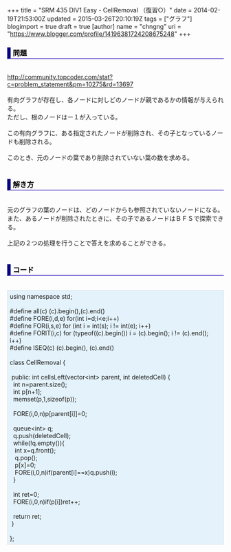 +++
title = "SRM 435 DIV1 Easy - CellRemoval （復習○）"
date = 2014-02-19T21:53:00Z
updated = 2015-03-26T20:10:19Z
tags = ["グラフ"]
blogimport = true
draft = true
[author]
	name = "chngng"
	uri = "https://www.blogger.com/profile/14196381724208675248"
+++

<div dir="ltr" style="text-align: left;" trbidi="on"><h3 style="border-bottom: 2px solid slateblue; border-left: 8px solid navy; color: black; padding: 0px 0px 1px 5px;">問題 </h3><br /><a href="http://community.topcoder.com/stat?c=problem_statement&amp;pm=10275&amp;rd=13697" target="_blank">http://community.topcoder.com/stat?c=problem_statement&amp;pm=10275&amp;rd=13697</a><br /><br />有向グラフが存在し、各ノードに対しどのノードが親であるかの情報が与えられる。<br />ただし、根のノードはー１が入っている。<br /><br />この有向グラフに、ある指定されたノードが削除され、その子となっているノードも削除される。<br /><br />このとき、元のノードの葉であり削除されていない葉の数を求める。<br /><br /><h3 style="border-bottom: 2px solid slateblue; border-left: 8px solid navy; color: black; padding: 0px 0px 1px 5px;">解き方 </h3><br />元のグラフの葉のノードは、どのノードからも参照されていないノードになる。<br />また、あるノードが削除されたときに、その子であるノードはＢＦＳで探索できる。<br /><br />上記の２つの処理を行うことで答えを求めることができる。<br /><br /><h3 style="border-bottom: 2px solid slateblue; border-left: 8px solid navy; color: black; padding: 0px 0px 1px 5px;">コード </h3><br /><div style="background-color: #e3f2fb; border: 1px dotted #CCCCCC; padding: 5px;">using namespace std;<br /><br />#define all(c) (c).begin(),(c).end()<br />#define FORE(i,d,e) for(int i=d;i&lt;e;i++)<br />#define FOR(i,s,e) for (int i = int(s); i != int(e); i++)<br />#define FORIT(i,c) for (typeof((c).begin()) i = (c).begin(); i != (c).end(); i++)<br />#define ISEQ(c) (c).begin(), (c).end()<br /><br />class CellRemoval {<br /><br /><span class="Apple-tab-span" style="white-space: pre;"> </span>public: int cellsLeft(vector&lt;int&gt; parent, int deletedCell) {<br /><span class="Apple-tab-span" style="white-space: pre;">  </span>int n=parent.size();<br /><span class="Apple-tab-span" style="white-space: pre;">  </span>int p[n+1];<br /><span class="Apple-tab-span" style="white-space: pre;">  </span>memset(p,1,sizeof(p));<br /><br /><span class="Apple-tab-span" style="white-space: pre;">  </span>FORE(i,0,n)p[parent[i]]=0;<br /><br /><span class="Apple-tab-span" style="white-space: pre;">  </span>queue&lt;int&gt; q;<br /><span class="Apple-tab-span" style="white-space: pre;">  </span>q.push(deletedCell);<br /><span class="Apple-tab-span" style="white-space: pre;">  </span>while(!q.empty()){<br /><span class="Apple-tab-span" style="white-space: pre;">   </span>int x=q.front();<br /><span class="Apple-tab-span" style="white-space: pre;">   </span>q.pop();<br /><span class="Apple-tab-span" style="white-space: pre;">   </span>p[x]=0;<br /><span class="Apple-tab-span" style="white-space: pre;">   </span>FORE(i,0,n)if(parent[i]==x)q.push(i);<br /><span class="Apple-tab-span" style="white-space: pre;">  </span>}<br /><br /><span class="Apple-tab-span" style="white-space: pre;">  </span>int ret=0;<br /><span class="Apple-tab-span" style="white-space: pre;">  </span>FORE(i,0,n)if(p[i])ret++;<br /><br /><span class="Apple-tab-span" style="white-space: pre;">  </span>return ret;<br /><span class="Apple-tab-span" style="white-space: pre;"> </span>}<br /><br />};</div></div>
